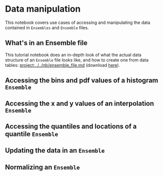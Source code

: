 # Data manipulation

This notebook covers use cases of accessing and manipulating the data contained in `Ensembles` and `Ensemble` files.

## What's in an Ensemble file

This tutorial notebook does an in-depth look of what the actual data structure of an `Ensemble` file looks like, and how to create one from data tables: <project:../../nb/ensemble_file.md> (download [here](../../nb/ensemble_file.ipynb)).

## Accessing the bins and pdf values of a histogram `Ensemble`

## Accessing the x and y values of an interpolation `Ensemble`

## Accessing the quantiles and locations of a quantile `Ensemble`

## Updating the data in an `Ensemble`

## Normalizing an `Ensemble`
